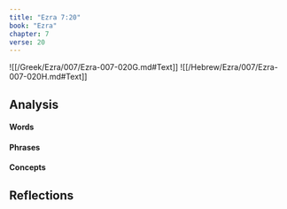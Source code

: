 ```yaml
---
title: "Ezra 7:20"
book: "Ezra"
chapter: 7
verse: 20
---
```

![[/Greek/Ezra/007/Ezra-007-020G.md#Text]]
![[/Hebrew/Ezra/007/Ezra-007-020H.md#Text]]

## Analysis

#### Words

#### Phrases

#### Concepts

## Reflections
